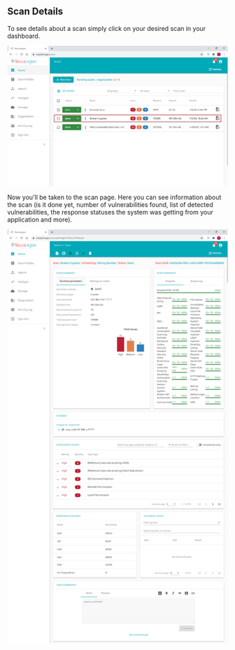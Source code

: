 ## Scan Details

To see details about a scan simply click on your desired scan in your dashboard.

![Scan Details 01](media/scan-details-01.png ':size=100%')

Now you'll be taken to the scan page. Here you can see information about the scan (is it done yet, number of vulnerabilities found, list of detected vulnerabilities, the response statuses the system was getting from your application and more).

![Groups 02](media/scan-details-02.png ':size=100%')